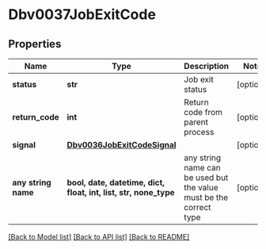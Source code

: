 # Dbv0037JobExitCode


## Properties
Name | Type | Description | Notes
------------ | ------------- | ------------- | -------------
**status** | **str** | Job exit status | [optional] 
**return_code** | **int** | Return code from parent process | [optional] 
**signal** | [**Dbv0036JobExitCodeSignal**](Dbv0036JobExitCodeSignal.md) |  | [optional] 
**any string name** | **bool, date, datetime, dict, float, int, list, str, none_type** | any string name can be used but the value must be the correct type | [optional]

[[Back to Model list]](../README.md#documentation-for-models) [[Back to API list]](../README.md#documentation-for-api-endpoints) [[Back to README]](../README.md)


